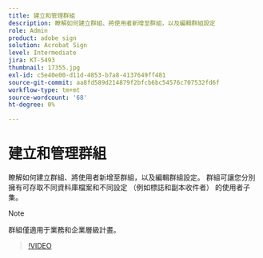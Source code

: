 ```yaml
---
title: 建立和管理群組
description: 瞭解如何建立群組、將使用者新增至群組，以及編輯群組設定
role: Admin
product: adobe sign
solution: Acrobat Sign
level: Intermediate
jira: KT-5493
thumbnail: 17355.jpg
exl-id: c5e40e00-d11d-4853-b7a8-4137649ff481
source-git-commit: aa8fd589d214879f2bfcb6bc54576c707532fd6f
workflow-type: tm+mt
source-wordcount: '68'
ht-degree: 0%

---
```


# 建立和管理群組

瞭解如何建立群組、將使用者新增至群組，以及編輯群組設定。 群組可讓您分別擁有可存取不同資料庫檔案和不同設定 （例如標誌和副本收件者） 的使用者子集。

>[!NOTE]
>
>群組僅適用于業務和企業層級計畫。

>[!VIDEO](https://video.tv.adobe.com/v/344682?quality=12&learn=on&hidetitle=true)
